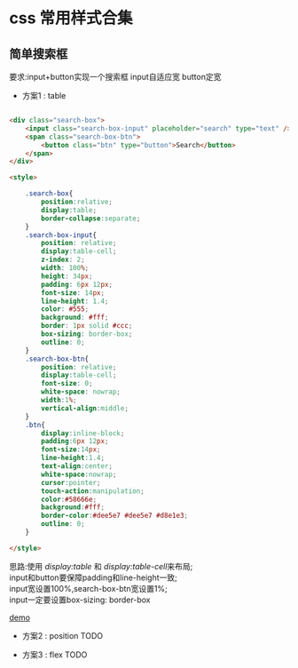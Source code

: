 # css 常用样式合集

## 简单搜索框 

要求:input+button实现一个搜索框 input自适应宽 button定宽

* 方案1 : table

```html

<div class="search-box">
    <input class="search-box-input" placeholder="search" type="text" />
    <span class="search-box-btn">
        <button class="btn" type="button">Search</button>
    </span>
</div>

<style>

    .search-box{
        position:relative;
        display:table;
        border-collapse:separate;
    }
    .search-box-input{
        position: relative;
        display:table-cell;
        z-index: 2;
        width: 100%;
        height: 34px;
        padding: 6px 12px;
        font-size: 14px;
        line-height: 1.4;
        color: #555;
        background: #fff;
        border: 1px solid #ccc;
        box-sizing: border-box;
        outline: 0;
    }
    .search-box-btn{
        position: relative;
        display:table-cell;
        font-size: 0;
        white-space: nowrap;
        width:1%;
        vertical-align:middle;
    }
    .btn{
        display:inline-block;
        padding:6px 12px;
        font-size:14px;
        line-height:1.4;
        text-align:center;
        white-space:nowrap;
        cursor:pointer;
        touch-action:manipulation;
        color:#58666e;
        background:#fff;
        border-color:#dee5e7 #dee5e7 #d8e1e3;
        outline: 0;
    }

</style>

```

思路:使用 *display:table* 和 *display:table-cell*来布局;  
input和button要保障padding和line-height一致;  
input宽设置100%,search-box-btn宽设置1%;  
input一定要设置box-sizing: border-box

[demo](layout.html)

* 方案2 : position TODO

* 方案3 : flex TODO

